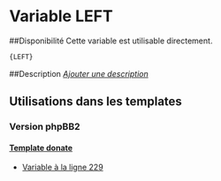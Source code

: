 # Variable LEFT

##Disponibilité
Cette variable est utilisable directement.

```html
{LEFT}
```

##Description
[*Ajouter une description*](https://fa-tvars.appspot.com/var/LEFT)

## Utilisations dans les templates

### Version phpBB2

#### [Template donate](subsilver/donate.md#readme)
* [Variable &agrave; la ligne 229](../subsilver/donate.tpl#L229)